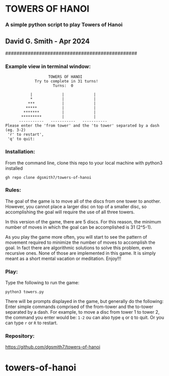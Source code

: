 # TOWERS OF HANOI

### A simple python script to play Towers of Hanoi

## David G. Smith - Apr 2024

###############################################

### Example view in terminal window:

```
                   TOWERS OF HANOI
             Try to complete in 31 turns!
                     Turns:  0

           |             |             |
           *             |             |
          ***            |             |
         *****           |             |
        *******          |             |
       *********         |             |
      -----------   -----------   -----------
Please enter the 'from tower' and the 'to tower' separated by a dash (eg. 3-2)
 'r' to restart',
 'q' to quit:
```

### Installation:

From the command line, clone this repo to your local machine with python3 installed

```
gh repo clone dgsmith7/towers-of-hanoi
```

### Rules:

The goal of the game is to move all of the discs from one tower to another. However, you cannot place a larger disc on top of a smaller disc, so accomplishing the goal will require the use of all three towers.

In this version of the game, there are 5 discs. For this reason, the minimum number of moves in which the goal can be accomplished is 31 (2^5-1).

As you play the game more often, you will start to see the pattern of movement required to minimize the number of moves to accomplish the goal. In fact there are algorithmic solutions to solve this problem, even recursive ones. None of those are implemented in this game. It is simply meant as a short mental vacation or meditation. Enjoy!!!

### Play:

Type the following to run the game:

```
python3 towers.py
```

There will be prompts displayed in the game, but generally do the following:
Enter simple commands comprised of the from-tower and the to-tower separated by a dash. For example, to move a disc from tower 1 to tower 2, the command you enter would be: `1-2`
ou can also type `q` or `Q` to quit.
Or you can type `r` or `R` to restart.

### Repository:

https://github.com/dgsmith7/towers-of-hanoi

# towers-of-hanoi
